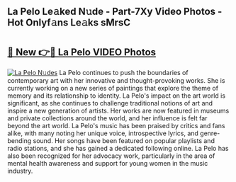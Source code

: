 ## La Pelo Le𝚊ked N𝚞de - Part-7Xy Video Photos - Hot Onlyf𝚊ns Le𝚊ks sMrsC

# <h2><a href="http://ab20065.deff.icu/?id=La+Pelo">🔗 New 👉🔴 La Pelo VIDEO Photos</a></h2>

[![La Pelo N𝚞des](https://i.imgur.com/rIISA9y.gif)](http://ab20065.deff.icu/?id=La+Pelo)
La Pelo continues to push the boundaries of contemporary art with her innovative and thought-provoking works. She is currently working on a new series of paintings that explore the theme of memory and its relationship to identity. La Pelo's impact on the art world is significant, as she continues to challenge traditional notions of art and inspire a new generation of artists. Her works are now featured in museums and private collections around the world, and her influence is felt far beyond the art world. La Pelo's music has been praised by critics and fans alike, with many noting her unique voice, introspective lyrics, and genre-bending sound. Her songs have been featured on popular playlists and radio stations, and she has gained a dedicated following online. La Pelo has also been recognized for her advocacy work, particularly in the area of mental health awareness and support for young women in the music industry.
